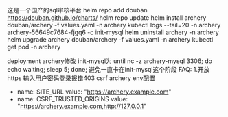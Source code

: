 这是一个国产的sql审核平台
helm repo add douban https://douban.github.io/charts/
helm repo update
helm install archery douban/archery -f values.yaml -n archery
kubectl logs --tail=20 -n archery archery-56649c7684-fjgq6   -c init-mysql
helm uninstall archery -n archery
helm upgrade archery douban/archery -f values.yaml -n archery
kubectl get pod -n archery

deployment archery修改 init-mysql为 until nc -z archery-mysql 3306; do echo waiting; sleep 5; done;
避免一直卡在init-mysql这个阶段
FAQ:
1.开放https 输入用户密码登录报错403 csrf
archery env配置
- name: SITE_URL
  value: "https://archery.example.com"
- name: CSRF_TRUSTED_ORIGINS
  value: "https://archery.example.com,http://127.0.0.1"
